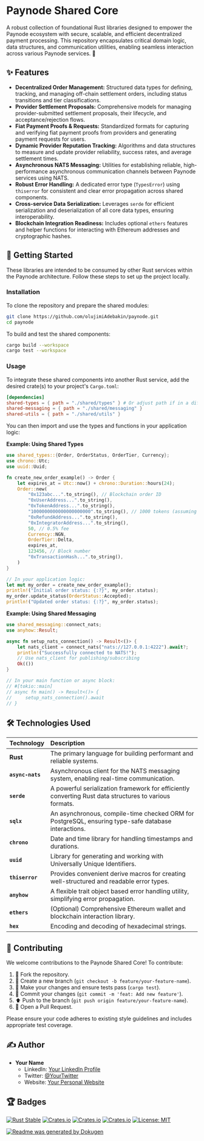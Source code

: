 # **Paynode Shared Core**

A robust collection of foundational Rust libraries designed to empower the Paynode ecosystem with secure, scalable, and efficient decentralized payment processing. This repository encapsulates critical domain logic, data structures, and communication utilities, enabling seamless interaction across various Paynode services. 🚀

## ✨ Features

*   **Decentralized Order Management:** Structured data types for defining, tracking, and managing off-chain settlement orders, including status transitions and tier classifications.
*   **Provider Settlement Proposals:** Comprehensive models for managing provider-submitted settlement proposals, their lifecycle, and acceptance/rejection flows.
*   **Fiat Payment Proofs & Requests:** Standardized formats for capturing and verifying fiat payment proofs from providers and generating payment requests for users.
*   **Dynamic Provider Reputation Tracking:** Algorithms and data structures to measure and update provider reliability, success rates, and average settlement times.
*   **Asynchronous NATS Messaging:** Utilities for establishing reliable, high-performance asynchronous communication channels between Paynode services using NATS.
*   **Robust Error Handling:** A dedicated error type (`TypesError`) using `thiserror` for consistent and clear error propagation across shared components.
*   **Cross-service Data Serialization:** Leverages `serde` for efficient serialization and deserialization of all core data types, ensuring interoperability.
*   **Blockchain Integration Readiness:** Includes optional `ethers` features and helper functions for interacting with Ethereum addresses and cryptographic hashes.

## 🚀 Getting Started

These libraries are intended to be consumed by other Rust services within the Paynode architecture. Follow these steps to set up the project locally.

### Installation

To clone the repository and prepare the shared modules:

```bash
git clone https://github.com/olujimiAdebakin/paynode.git
cd paynode
```

To build and test the shared components:

```bash
cargo build --workspace
cargo test --workspace
```

### Usage

To integrate these shared components into another Rust service, add the desired crate(s) to your project's `Cargo.toml`:

```toml
[dependencies]
shared-types = { path = "./shared/types" } # Or adjust path if in a different workspace
shared-messaging = { path = "./shared/messaging" }
shared-utils = { path = "./shared/utils" }
```

You can then import and use the types and functions in your application logic:

**Example: Using Shared Types**

```rust
use shared_types::{Order, OrderStatus, OrderTier, Currency};
use chrono::Utc;
use uuid::Uuid;

fn create_new_order_example() -> Order {
    let expires_at = Utc::now() + chrono::Duration::hours(24);
    Order::new(
        "0x123abc...".to_string(), // Blockchain order ID
        "0xUserAddress...".to_string(),
        "0xTokenAddress...".to_string(),
        "1000000000000000000000".to_string(), // 1000 tokens (assuming 18 decimals)
        "0xRefundAddress...".to_string(),
        "0xIntegratorAddress...".to_string(),
        50, // 0.5% fee
        Currency::NGN,
        OrderTier::Delta,
        expires_at,
        123456, // Block number
        "0xTransactionHash...".to_string(),
    )
}

// In your application logic:
let mut my_order = create_new_order_example();
println!("Initial order status: {:?}", my_order.status);
my_order.update_status(OrderStatus::Accepted);
println!("Updated order status: {:?}", my_order.status);
```

**Example: Using Shared Messaging**

```rust
use shared_messaging::connect_nats;
use anyhow::Result;

async fn setup_nats_connection() -> Result<()> {
    let nats_client = connect_nats("nats://127.0.0.1:4222").await?;
    println!("Successfully connected to NATS!");
    // Use nats_client for publishing/subscribing
    Ok(())
}

// In your main function or async block:
// #[tokio::main]
// async fn main() -> Result<()> {
//     setup_nats_connection().await
// }
```

## 🛠️ Technologies Used

| Technology       | Description                                                                                             |
| :--------------- | :------------------------------------------------------------------------------------------------------ |
| **Rust**         | The primary language for building performant and reliable systems.                                      |
| **`async-nats`** | Asynchronous client for the NATS messaging system, enabling real-time communication.                    |
| **`serde`**      | A powerful serialization framework for efficiently converting Rust data structures to various formats.    |
| **`sqlx`**       | An asynchronous, compile-time checked ORM for PostgreSQL, ensuring type-safe database interactions.     |
| **`chrono`**     | Date and time library for handling timestamps and durations.                                            |
| **`uuid`**       | Library for generating and working with Universally Unique Identifiers.                                 |
| **`thiserror`**  | Provides convenient derive macros for creating well-structured and readable error types.                |
| **`anyhow`**     | A flexible trait object based error handling utility, simplifying error propagation.                    |
| **`ethers`**     | (Optional) Comprehensive Ethereum wallet and blockchain interaction library.                            |
| **`hex`**        | Encoding and decoding of hexadecimal strings.                                                           |

## 🤝 Contributing

We welcome contributions to the Paynode Shared Core! To contribute:

1.  🍴 Fork the repository.
2.  🌿 Create a new branch (`git checkout -b feature/your-feature-name`).
3.  📝 Make your changes and ensure tests pass (`cargo test`).
4.  💬 Commit your changes (`git commit -m 'feat: Add new feature'`).
5.  ⬆️ Push to the branch (`git push origin feature/your-feature-name`).
6.  🚀 Open a Pull Request.

Please ensure your code adheres to existing style guidelines and includes appropriate test coverage.

## ✍️ Author

*   **Your Name**
    *   LinkedIn: [Your LinkedIn Profile](https://linkedin.com/in/yourprofile)
    *   Twitter: [@YourTwitter](https://twitter.com/YourTwitter)
    *   Website: [Your Personal Website](https://yourwebsite.com)

## 🏆 Badges

[![Rust Stable](https://img.shields.io/badge/rust-stable-blue.svg)](https://www.rust-lang.org/)
[![Crates.io](https://img.shields.io/crates/v/shared-types?label=shared--types)](https://crates.io/crates/shared-types)
[![Crates.io](https://img.shields.io/crates/v/shared-messaging?label=shared--messaging)](https://crates.io/crates/shared-messaging)
[![Crates.io](https://img.shields.io/crates/v/shared-utils?label=shared--utils)](https://crates.io/crates/shared-utils)
[![License: MIT](https://img.shields.io/badge/License-MIT-yellow.svg)](https://opensource.org/licenses/MIT)

[![Readme was generated by Dokugen](https://img.shields.io/badge/Readme%20was%20generated%20by-Dokugen-brightgreen)](https://www.npmjs.com/package/dokugen)